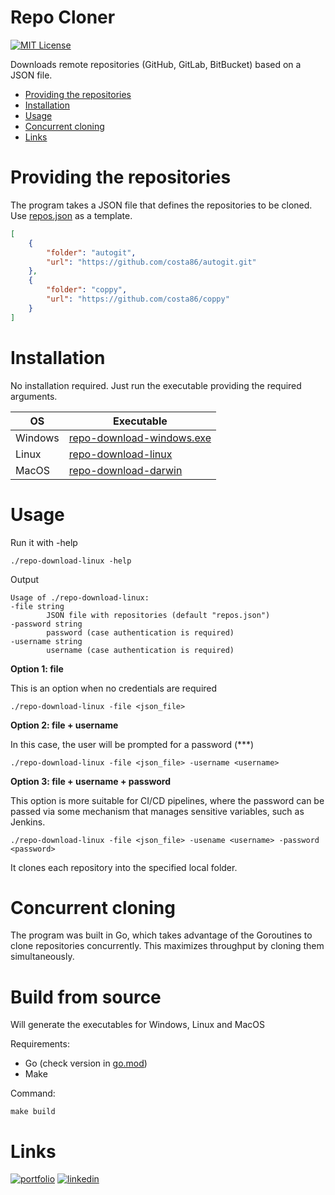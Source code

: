 # Repo Cloner
[![MIT License](https://img.shields.io/badge/License-MIT-green.svg)](https://choosealicense.com/licenses/mit/)

Downloads remote repositories (GitHub, GitLab, BitBucket) based on a JSON file. 

- [Providing the repositories](#providing-the-repositories)
- [Installation](#installation)
- [Usage](#usage)
- [Concurrent cloning](#concurrent-cloning)
- [Links](#links)


# Providing the repositories
The program takes a JSON file that defines the repositories to be cloned. Use [repos.json](repos.json) as a template.

```json
[
    {
        "folder": "autogit",
        "url": "https://github.com/costa86/autogit.git"
    },
    {
        "folder": "coppy",
        "url": "https://github.com/costa86/coppy"
    }
]
```

# Installation
No installation required. Just run the executable providing the required arguments.

|OS|Executable|
|--|--|
|Windows|[repo-download-windows.exe](repo-download-windows.exe)|
|Linux|[repo-download-linux](repo-download-linux)|
|MacOS|[repo-download-darwin](repo-download-darwin)|

# Usage

Run it with -help

    ./repo-download-linux -help

Output

    Usage of ./repo-download-linux:
    -file string
            JSON file with repositories (default "repos.json")
    -password string
            password (case authentication is required)
    -username string
            username (case authentication is required)


**Option 1: file**

This is an option when no credentials are required

    ./repo-download-linux -file <json_file>

**Option 2: file + username**

In this case, the user will be prompted for a password (***)

    ./repo-download-linux -file <json_file> -username <username>

**Option 3: file + username + password**

This option is more suitable for CI/CD pipelines, where the password can be passed via some mechanism that manages sensitive variables, such as Jenkins.

    ./repo-download-linux -file <json_file> -usename <username> -password <password>


It clones each repository into the specified local folder.

# Concurrent cloning

The program was built in Go, which takes advantage of the Goroutines to clone repositories concurrently. This maximizes throughput by cloning them simultaneously.

# Build from source
Will generate the executables for Windows, Linux and MacOS

Requirements:

* Go (check version in [go.mod](go.mod))
* Make

Command:

    make build

# Links
[![portfolio](https://img.shields.io/badge/my_portfolio-030?style=for-the-badge&logo=ko-fi&logoColor=yellow)](https://costa86.tech/)
[![linkedin](https://img.shields.io/badge/linkedin-0A66C2?style=for-the-badge&logo=linkedin&logoColor=white)](https://www.linkedin.com/in/costa86/)

